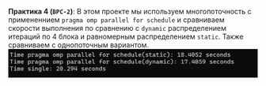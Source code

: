 **Практика 4 (`BPC-2`)**:
   В этом проекте мы используем многопоточность с примененнием `pragma omp parallel for schedule` и сравниваем скорости выполнения по сравнению с `dynamic` распределением итераций по 4 блока и равномерным распределением `static`. Также сравниваем с однопоточным вариантом.
   ![Скриншот из проекта](../images/BPC2.png)
   

